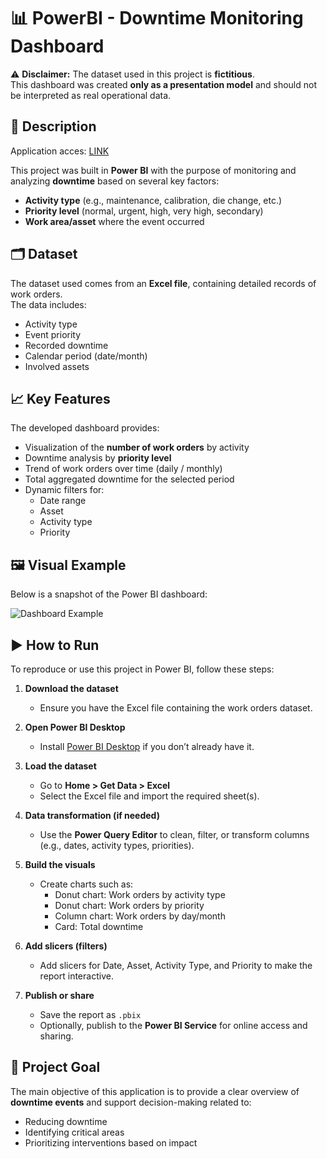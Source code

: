 # 📊 PowerBI - Downtime Monitoring Dashboard

⚠️ **Disclaimer:** The dataset used in this project is **fictitious**.  
This dashboard was created **only as a presentation model** and should not be interpreted as real operational data.

## 🔎 Description
Application acces: [LINK](https://app.powerbi.com/view?r=eyJrIjoiMGU2MGE5NzEtODdiNC00OTQ1LTg2OGYtYmU2M2ZlMjM0OWQ0IiwidCI6IjU5ZTJkYTQzLWI1N2UtNDA4Ny05OGEwLWI1NDlmODczNzE0MiIsImMiOjl9)

This project was built in **Power BI** with the purpose of monitoring and analyzing **downtime** based on several key factors:

- **Activity type** (e.g., maintenance, calibration, die change, etc.)
- **Priority level** (normal, urgent, high, very high, secondary)
- **Work area/asset** where the event occurred

## 🗂️ Dataset
The dataset used comes from an **Excel file**, containing detailed records of work orders.  
The data includes:
- Activity type
- Event priority
- Recorded downtime
- Calendar period (date/month)
- Involved assets

## 📈 Key Features
The developed dashboard provides:
- Visualization of the **number of work orders** by activity
- Downtime analysis by **priority level**
- Trend of work orders over time (daily / monthly)
- Total aggregated downtime for the selected period
- Dynamic filters for:
  - Date range
  - Asset
  - Activity type
  - Priority

## 🖼️ Visual Example
Below is a snapshot of the Power BI dashboard:

![Dashboard Example](617ee05e-7510-4897-9bbe-155ad930791f.png)

## ▶️ How to Run
To reproduce or use this project in Power BI, follow these steps:

1. **Download the dataset**  
   - Ensure you have the Excel file containing the work orders dataset.

2. **Open Power BI Desktop**  
   - Install [Power BI Desktop](https://powerbi.microsoft.com/desktop/) if you don’t already have it.

3. **Load the dataset**  
   - Go to **Home > Get Data > Excel**  
   - Select the Excel file and import the required sheet(s).

4. **Data transformation (if needed)**  
   - Use the **Power Query Editor** to clean, filter, or transform columns (e.g., dates, activity types, priorities).

5. **Build the visuals**  
   - Create charts such as:
     - Donut chart: Work orders by activity type  
     - Donut chart: Work orders by priority  
     - Column chart: Work orders by day/month  
     - Card: Total downtime  

6. **Add slicers (filters)**  
   - Add slicers for Date, Asset, Activity Type, and Priority to make the report interactive.

7. **Publish or share**  
   - Save the report as `.pbix`  
   - Optionally, publish to the **Power BI Service** for online access and sharing.

## 🎯 Project Goal
The main objective of this application is to provide a clear overview of **downtime events** and support decision-making related to:
- Reducing downtime
- Identifying critical areas
- Prioritizing interventions based on impact
